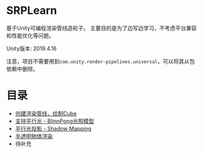 # SRPLearn

基于Unity可编程渲染管线造轮子。 主要目的是为了边写边学习，不考虑平台兼容和性能优化等问题。


Unity版本: 2019.4.16

注意，项目不需要用到`com.unity.render-pipelines.universal`，可以将其从包依赖中删除。

# 目录

- [创建渲染管线，绘制Cube](https://github.com/wlgys8/SRPLearn/wiki/Hello)
- [支持平行光 - BlinnPong光照模型](https://github.com/wlgys8/SRPLearn/wiki/DirLight)
- [平行光投影 - Shadow Mapping](https://github.com/wlgys8/SRPLearn/wiki/MainLightShadow)
- [半透明物体渲染](https://github.com/wlgys8/SRPLearn/wiki/Transparent)
- 待补充

